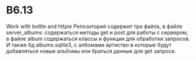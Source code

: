 # B6.13
Work with bottle and httpie
Репозиторий содержит три файла, в файле server_albums: содержаться методы get и post для работы с сервером, в файле album содержаться классы и функции для обработки запросов. И также бд albums.sqlite3, с албомами артиство в которые будут добавляться новые альбомы или браться данные для get запроса.
